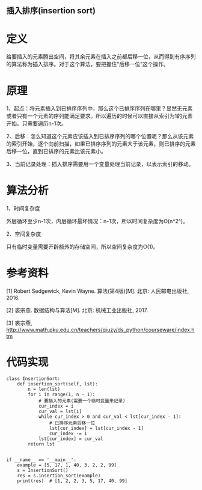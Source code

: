 插入排序(insertion sort)
---------------------------------------------------------

# 定义

给要插入的元素腾出空间，将其余元素在插入之前都后移一位，从而得到有序序列的算法称为插入排序。对于这个算法，要把握住“后移一位”这个操作。

# 原理

1、起点：将元素插入到已排序序列中，那么这个已排序序列在哪里？显然无元素或者只有一个元素的序列能满足要求。所以遍历的时候可以直接从索引为1的元素开始。只需要遍历n-1次。

2、后移：怎么知道这个元素应该插入到已排序序列的哪个位置呢？那么从该元素的索引开始，逐个向前扫描，如果已排序序列的元素大于该元素，则已排序的元素后移一位，直到已排序的元素比该元素小。

3、当前记录处理：插入排序需要用一个变量处理当前记录，以表示索引的移动。

# 算法分析

1、时间复杂度

外层循环至少n-1次，内层循环最坏情况：n-1次，所以时间复杂度为O(n^2^)。

2、空间复杂度

只有临时变量需要开辟额外的存储空间，所以空间复杂度为O(1)。

# 参考资料

[1] Robert Sedgewick, Kevin Wayne. 算法(第4版)[M]. 北京: 人民邮电出版社, 2016.

[2] 裘宗燕. 数据结构与算法[M]. 北京:  机械工业出版社, 2017.

[3] 裘宗燕, http://www.math.pku.edu.cn/teachers/qiuzy/ds_python/courseware/index.htm

# 代码实现

```
class InsertionSort:
    def insertion_sort(self, lst):
        n = len(lst)
        for i in range(1, n - 1):
            # 要插入的元素(需要一个临时变量来记录)
            cur_index = i
            cur_val = lst[i]
            while cur_index > 0 and cur_val < lst[cur_index - 1]:
                # 已排序元素后移一位
                lst[cur_index] = lst[cur_index - 1]
                cur_index -= 1
            lst[cur_index] = cur_val
        return lst


if __name__ == '__main__':
    example = [5, 17, 1, 40, 3, 2, 2, 99]
    s = InsertionSort()
    res = s.insertion_sort(example)
    print(res)  # [1, 2, 2, 3, 5, 17, 40, 99]
```

